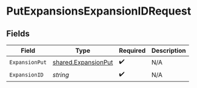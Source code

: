 # PutExpansionsExpansionIDRequest


## Fields

| Field                                                      | Type                                                       | Required                                                   | Description                                                |
| ---------------------------------------------------------- | ---------------------------------------------------------- | ---------------------------------------------------------- | ---------------------------------------------------------- |
| `ExpansionPut`                                             | [shared.ExpansionPut](../../models/shared/expansionput.md) | :heavy_check_mark:                                         | N/A                                                        |
| `ExpansionID`                                              | *string*                                                   | :heavy_check_mark:                                         | N/A                                                        |